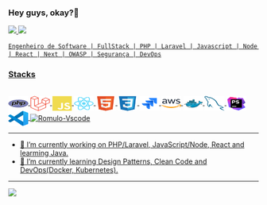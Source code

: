 ### Hey guys, okay?👋

<div>
  <a href="https://github.com/romulo2735">
  <img height="180em" src="https://github-readme-stats-sigma-five.vercel.app/api?username=romulo2735&show_icons=true&theme=dark&include_all_commits=true&count_private=true"/>
  <img height="180em" src="https://github-readme-stats-sigma-five.vercel.app/api/top-langs/?username=romulo2735&layout=compact&langs_count=7&theme=dark"/>
</div>

    Engenheiro de Software | FullStack | PHP | Laravel | Javascript | Node | React | Next | OWASP | Segurança | DevOps

### Stacks
  
<div style="display: inline_block"><br>
  <img align="center" alt="Romulo-Php" height="30" width="40" src="https://raw.githubusercontent.com/devicons/devicon/master/icons/php/php-original.svg">
  <img align="center" alt="Romulo-Laravel" height="30" width="40" src="https://raw.githubusercontent.com/devicons/devicon/master/icons/laravel/laravel-original.svg">
  <img align="center" alt="Romulo-Js" height="30" width="40" src="https://raw.githubusercontent.com/devicons/devicon/master/icons/javascript/javascript-plain.svg">
  <img align="center" alt="Romulo-React" height="30" width="40" src="https://raw.githubusercontent.com/devicons/devicon/master/icons/react/react-original.svg">
  <img align="center" alt="Romulo-HTML" height="30" width="40" src="https://raw.githubusercontent.com/devicons/devicon/master/icons/html5/html5-original.svg">
  <img align="center" alt="Romulo-CSS" height="30" width="40" src="https://raw.githubusercontent.com/devicons/devicon/master/icons/css3/css3-original.svg">
  <img align="center" alt="Romulo-Jira" height="30" width="40" src="https://raw.githubusercontent.com/devicons/devicon/master/icons/jira/jira-original.svg">
  <img align="center" alt="Romulo-Aws" height="30" width="40" src="https://raw.githubusercontent.com/devicons/devicon/master/icons/amazonwebservices/amazonwebservices-original-wordmark.svg">
  <img align="center" alt="Romulo-Docker" height="30" width="40" src="https://raw.githubusercontent.com/devicons/devicon/master/icons/docker/docker-original.svg">
  <img align="center" alt="Romulo-Mysql" height="30" width="40" src="https://raw.githubusercontent.com/devicons/devicon/master/icons/mysql/mysql-original.svg">
  <img align="center" alt="Romulo-PhpStorm" height="30" width="40" src="https://raw.githubusercontent.com/devicons/devicon/master/icons/phpstorm/phpstorm-original.svg">
  <img align="center" alt="Romulo-Vscode" height="30" width="40" src="https://raw.githubusercontent.com/devicons/devicon/master/icons/vscode/vscode-original.svg">
  <img align="center" alt="Romulo-Vscode" height="30" width="40" src="https://github.com/devicons/devicon/tree/master/icons/nextjs/nextjs-plain.svg">
</div>
<hr>
  
- 🔭 I’m currently working on PHP/Laravel, JavaScript/Node, React and learming Java.
- 🌱 I’m currently learning Design Patterns, Clean Code and DevOps(Docker, Kubernetes).

<hr>
<a href="https://www.linkedin.com/in/romulo-sousa-72b47410b" target="_blank">
  <img src="https://img.shields.io/badge/-LinkedIn-%230077B5?style=for-the-badge&logo=linkedin&logoColor=white" target="_blank">
</a>

